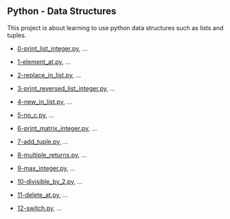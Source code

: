 ## Python - Data Structures

This project is about learning to use python data structures such as lists and tuples.

* [0-print_list_integer.py](https://github.com/gwendalminguy/holbertonschool-higher_level_programming/tree/main/python-data_structures/0-print_list_integer.py), ...

* [1-element_at.py](https://github.com/gwendalminguy/holbertonschool-higher_level_programming/tree/main/python-data_structures/1-element_at.py), ...

* [2-replace_in_list.py](https://github.com/gwendalminguy/holbertonschool-higher_level_programming/tree/main/python-data_structures/2-replace_in_list.py), ...

* [3-print_reversed_list_integer.py](https://github.com/gwendalminguy/holbertonschool-higher_level_programming/tree/main/python-data_structures/3-print_reversed_list_integer.py), ...

* [4-new_in_list.py](https://github.com/gwendalminguy/holbertonschool-higher_level_programming/tree/main/python-data_structures/4-new_in_list.py), ...

* [5-no_c.py](https://github.com/gwendalminguy/holbertonschool-higher_level_programming/tree/main/python-data_structures/5-no_c.py), ...

* [6-print_matrix_integer.py](https://github.com/gwendalminguy/holbertonschool-higher_level_programming/tree/main/python-data_structures/6-print_matrix_integer.py), ...

* [7-add_tuple.py](https://github.com/gwendalminguy/holbertonschool-higher_level_programming/tree/main/python-data_structures/7-add_tuple.py), ...

* [8-multiple_returns.py](https://github.com/gwendalminguy/holbertonschool-higher_level_programming/tree/main/python-data_structures/8-multiple_returns.py), ...

* [9-max_integer.py](https://github.com/gwendalminguy/holbertonschool-higher_level_programming/tree/main/python-data_structures/9-max_integer.py), ...

* [10-divisible_by_2.py](https://github.com/gwendalminguy/holbertonschool-higher_level_programming/tree/main/python-data_structures/10-divisible_by_2.py), ...

* [11-delete_at.py](https://github.com/gwendalminguy/holbertonschool-higher_level_programming/tree/main/python-data_structures/11-delete_at.py), ...

* [12-switch.py](https://github.com/gwendalminguy/holbertonschool-higher_level_programming/tree/main/python-data_structures/12-switch.py), ...
